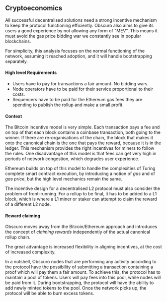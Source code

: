 ## Cryptoeconomics

All successful decentralised solutions need a strong incentive mechanism to keep the protocol functioning efficiently. Obscuro also aims to give its users a good experience by not allowing any form of "MEV". This means it must avoid the gas price bidding war we constantly see in popular blockchains.

For simplicity, this analysis focuses on the normal functioning of the network, assuming it reached adoption, and it will handle bootstrapping separately.

#### High level Requirements
* Users have to pay for transactions a fair amount. No bidding wars.
* Node operators have to be paid for their service proportional to their costs.
* Sequencers have to be paid for the Ethereum gas fees they are spending to publish the rollup and make a small profit.

#### Context
The Bitcoin incentive model is very simple. Each transaction pays a fee and on top of that each block contains a coinbase transaction, both going to the winner. If there are re-organisations of the chain, the block that makes it onto the canonical chain is the one that pays the reward, because it is in the ledger. This mechanism provides the right incentives for miners to follow the rules.
One disadvantage of this model is that fees can get very high in periods of network congestion, which degrades user experience.

Ethereum builds on top of this model to handle the complexities of Turing complete smart contract execution, by introducing a notion of _gas_ and of _gas price_, but the high level mechanics remain the same.

The incentive design for a decentralised L2 protocol must also consider the problem of front-running. For a rollup to be final, it has to be added to a L1 block, which is where a L1 miner or staker can attempt to claim the reward of a different L2 node.

#### Reward claiming

Obscuro moves away from the Bitcoin/Ethereum approach and introduces the concept of _claiming rewards_ independently of the actual canonical rollup chain.

The great advantage is increased flexibility in aligning incentives, at the cost of increased complexity.

In a nutshell, Obscuro nodes that are performing any activity according to the protocol have the possibility of submitting a transaction containing a proof which will pay them a fair amount. To achieve this, the protocol has to maintain a pool of tokens. Users will pay fees into this pool, while nodes will be paid from it. During bootstrapping, the protocol will have the ability to add newly minted tokens to the pool. Once the network picks up, the protocol will be able to burn excess tokens.